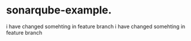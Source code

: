 # sonarqube-example.
i have changed somehting in feature branch
i have changed somehting in feature branch
